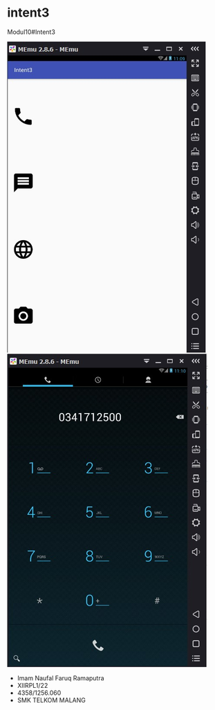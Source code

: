 # intent3
Modul10#Intent3

![intent31](intent3-1.jpg)
![intent32](intent3-2.jpg)

* Imam Naufal Faruq Ramaputra
* XIIRPL1/22
* 4358/1256.060
* SMK TELKOM MALANG
